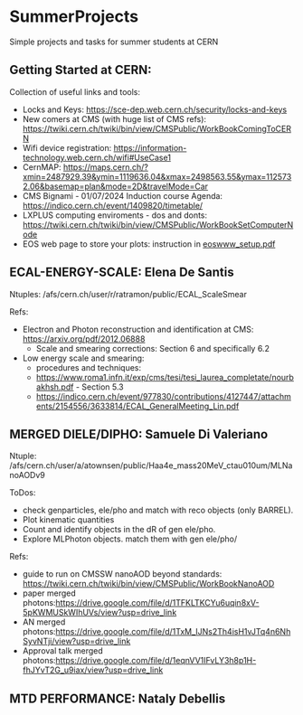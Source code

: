 # SummerProjects
Simple projects and tasks for summer students at CERN

## Getting Started at CERN:

Collection of useful links and tools:
- Locks and Keys: https://sce-dep.web.cern.ch/security/locks-and-keys
- New comers at CMS (with huge list of CMS refs): https://twiki.cern.ch/twiki/bin/view/CMSPublic/WorkBookComingToCERN 
- Wifi device registration: https://information-technology.web.cern.ch/wifi#UseCase1
- CernMAP: https://maps.cern.ch/?xmin=2487929.39&ymin=1119636.04&xmax=2498563.55&ymax=1125732.06&basemap=plan&mode=2D&travelMode=Car
- CMS Bignami - 01/07/2024 Induction course Agenda: https://indico.cern.ch/event/1409820/timetable/
- LXPLUS computing enviroments - dos and donts: https://twiki.cern.ch/twiki/bin/view/CMSPublic/WorkBookSetComputerNode
- EOS web page to store your plots: instruction in [eoswww_setup.pdf](computing/setup_instructions/eoswww_setup.pdf)
  

## ECAL-ENERGY-SCALE: Elena De Santis

Ntuples: /afs/cern.ch/user/r/ratramon/public/ECAL_ScaleSmear

Refs: 

- Electron and Photon reconstruction and identification at CMS: https://arxiv.org/pdf/2012.06888
    - Scale and smearing corrections: Section 6 and specifically 6.2
- Low energy scale and smearing:
    - procedures and techniques:
    -  https://www.roma1.infn.it/exp/cms/tesi/tesi_laurea_completate/nourbakhsh.pdf - Section 5.3
    -  https://indico.cern.ch/event/977830/contributions/4127447/attachments/2154556/3633814/ECAL_GeneralMeeting_Lin.pdf


## MERGED DIELE/DIPHO:  Samuele Di Valeriano

Ntuple: /afs/cern.ch/user/a/atownsen/public/Haa4e_mass20MeV_ctau010um/MLNanoAODv9

ToDos:
- check genparticles, ele/pho and match with reco objects (only BARREL).
- Plot kinematic quantities
- Count and identify objects in the dR of gen ele/pho.
- Explore MLPhoton objects. match them with gen ele/pho/
  
Refs:
- guide to run on CMSSW nanoAOD beyond standards: https://twiki.cern.ch/twiki/bin/view/CMSPublic/WorkBookNanoAOD
- paper merged photons:https://drive.google.com/file/d/1TFKLTKCYu6uqin8xV-5pKWMUSkWIhUVs/view?usp=drive_link
- AN merged photons:https://drive.google.com/file/d/1TxM_IJNs2Th4isH1vJTq4n6NhSyvNTji/view?usp=drive_link
- Approval talk merged photons:https://drive.google.com/file/d/1eqnVV1IFvLY3h8p1H-fhJYvT2G_u9iax/view?usp=drive_link

## MTD PERFORMANCE: Nataly Debellis
